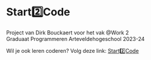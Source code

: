 # Start2️⃣Code

Project van Dirk Bouckaert voor het vak @Work 2  
Graduaat Programmeren Arteveldehogeschool 2023-24  

Wil je ook leren coderen? Volg deze link: [Start2️⃣Code](https://pgmgent-atwork2.github.io/project-1-workshop-start-2-code-dirk/)  


